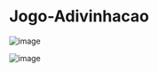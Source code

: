 # Jogo-Adivinhacao

![image](https://github.com/horquidia-lima/Jogo-Adivinhacao/assets/63380921/cf7a3b4b-7476-4ec4-abc1-e54bc53e7c39)

![image](https://github.com/horquidia-lima/Jogo-Adivinhacao/assets/63380921/9c9a0945-f55f-4537-a0b8-9a2183e469ce)

